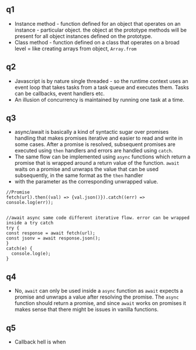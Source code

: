 ## q1
- Instance method - function defined for an object that operates on an instance - particular object. the object at the prototype methods will be present for all object instances defined on the prototype.
- Class method - function defined on a class that operates on a broad level = like creating arrays from object, `Array.from`


## q2
- Javascript is by nature single threaded - so the runtime context uses an event loop that takes tasks from a  task queue and executes them. Tasks can be callbacks, event handlers etc.
- An illusion of concurrency is maintained by running one task at a time.

## q3
- async/await is basically a kind of syntactic sugar over promises handling that makes promises iterative and easier to read and write in some cases. After a promise is resolved, subsequent promises are executed using `then` handlers and errors are handled using `catch`.
- The same flow can be implemented using `async` functions which return a promise that is wrapped around a return value of the function. `await` waits on a promise and unwraps the value that can be used subsequently, in the same format as the `then` handler
- with the parameter as the corresponding unwrapped value.

```
//Promise
fetch(url).then((val) => {val.json()}).catch((err) => console.log(err));


//await async same code different iterative flow. error can be wrapped inside a try catch
try {
const response = await fetch(url);
const jsonv = await response.json();
}
catch(e) {
  console.log(e);
}
```  

## q4
- No, `await` can only be used inside a `async` function as `await` expects a promise and unwraps a value after resolving the promise.  The `async` function should return a promise, and since `await` works on promises it makes sense that there might be issues in vanilla functions.

## q5

- Callback hell is when 
